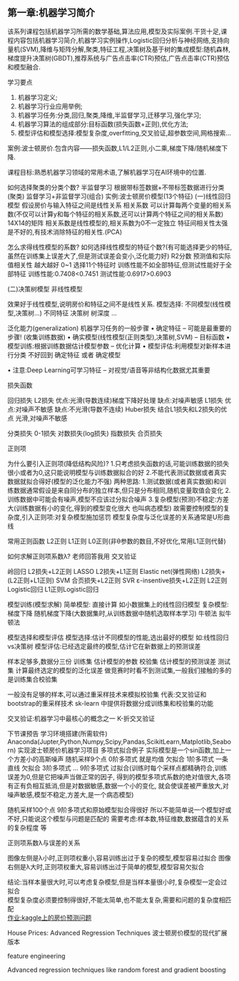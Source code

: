## 第一章:机器学习简介
该系列课程包括机器学习所需的数学基础,算法应用,模型及实际案例.干货十足,课程内容包括机器学习简介,机器学习实例操作,Logistic回归分析与神经网络,支持向量机(SVM),降维与矩阵分解,聚类,特征工程,决策树及基于树的集成模型:随机森林,梯度提升决策树(GBDT),推荐系统与广告点击率(CTR)预估,广告点击率(CTR)预估和模型融合.

学习要点
1. 机器学习定义;
2. 机器学习行业应用举例;
3. 机器学习任务:分类,回归,聚类,降维,半监督学习,迁移学习,强化学习;
4. 机器学习算法的组成部分:目标函数(损失函数+正则),优化方法;
5. 模型评估和模型选择:模型复杂度,overfitting,交叉验证,超参数空间,网格搜索…
 
案例:波士顿房价.包含内容——损失函数,L1/L2正则,小二乘,梯度下降/随机梯度下降.
 
课程目标:熟悉机器学习领域的常用术语,了解机器学习在AI环境中的位置.
 

如何选择聚类的分类个数?
半监督学习  根据带标签数据+不带标签数据进行分类(聚类) 监督学习+非监督学习(组合)
实例:波士顿房价模型(13个特征)
(一)线性回归模型
假设房价与输入特征之间是线性关系
相关系数 可以计算每两个变量的相关系数(不仅可以计算y和每个特征的相关系数,还可以计算两个特征之间的相关系数) 14X14的矩阵
相关系数是线性模型的,相关系数为0不一定独立
特征间相关性太强是不好的,有技术消除特征的相关性.(PCA)

怎么求得线性模型的系数?
如何选择线性模型的特征个数?(有可能选择更少的特征,虽然在训练集上误差大了,但是测试误差会变小,泛化能力好)
R2分数 预测值和实际值相关性 越大越好 0~1
选择11个特征时 训练性能不如全部特征,但测试性能好于全部特征
训练性能:0.7408<0.7451
测试性能:0.6917>0.6903

(二)决策树模型
非线性模型


效果好于线性模型,说明房价和特征之间不是线性关系.
模型选择:
    不同模型(线性模型,决策树...)
    不同特征
    决策树 树深度
    ...

泛化能力(generalization)
机器学习任务的一般步骤
• 确定特征
    – 可能是最重要的步骤! (收集训练数据)
• 确实模型(线性模型(正则类型),决策树,SVM)
    – 目标函数
• 模型训练:根据训练数据估计模型参数
    – 优化计算
• 模型评估:利用模型对新样本进行分类
    不好回到 确定特征 或者 确定模型

• 注意:Deep Learning可学习特征
    – 对视觉/语音等非结构化数据尤其重要


损失函数

回归损失
L2损失 
    优点:光滑(导数连续)梯度下降好处理
    缺点:对噪声敏感
L1损失 
    优点:对噪声不敏感
    缺点:不光滑(导数不连续) 
Huber损失
    结合L1损失和L2损失的优点 光滑,对噪声不敏感


分类损失
    0-1损失
    对数损失(log损失)
    指数损失
    合页损失

正则项

为什么要引入正则项(降低结构风险)?
    1.只考虑损失函数的话,可能训练数据的损失很小或者为0,这只能说明模型与训练数据拟合的好
    2.不能代表测试数据或者真实数据就拟合得好(模型的泛化能力不强)
        两种思路:
        1.测试数据(或者真实数据)和训练数据通常假设是来自同分布的独立样本,但只是分布相同,随机变量取值会变化
        2.训练数据中可能会有噪声,模型不应该过分拟合噪声
    3.复杂模型(预测)不稳定:方差大(训练数据有小的变化,得到的模型变化很大 也叫病态模型)
故需要控制模型的复杂度,引入正则项:对复杂模型施加惩罚
模型复杂度与泛化误差的关系通常是U形曲线


常用正则函数
    L2正则
    L1正则
    L0正则(非θ参数的数目,不好优化,常用L1正则代替)


如何求解正则项系数λ?
    老师回答我用 交叉验证


岭回归    L2损失+L2正则
LASSO    L2损失+L1正则
Elastic net(弹性网络)    L2损失+(L2正则+L1正则)
SVM        合页损失+L2正则
SVR          ε-insentive损失+L2正则
L2正则Logistic回归
L1正则Logistic回归    

模型训练(模型求解)
简单模型:
    直接计算 如小数据集上的线性回归模型
复杂模型:
    梯度下降 随机梯度下降(大数据集时,从训练数据中随机选取样本学习) 
    牛顿法 拟牛顿法

模型选择和模型评估
    模型选择:估计不同模型的性能,选出最好的模型    如:线性回归vs决策树
    模型评估:已经选定最终的模型,估计它在新数据上的预测误差

样本足够多,数据分三份
    训练集    估计模型的参数
    校验集    估计模型的预测误差
    测试集    计算最终选定的模型的泛化误差
做竞赛时时看不到测试集,一般我们接触的多的是训练集合校验集

一般没有足够的样本,可以通过重采样技术来模拟校验集 代表:交叉验证和bootstrap的重采样技术
sk-learn 中提供将数据分成训练集和校验集的功能

交叉验证:机器学习中最核心的概念之一
K-折交叉验证

下节课预告
学习环境搭建(所需软件)
Anaconda(Jupter,Python,Numpy,Scipy,Pandas,ScikitLearn,Matplotlib,Seaborn)
实现波士顿房价机器学习项目
多项式拟合例子
    实际模型是一个sin函数,加上一个方差小的高斯噪声
随机采样9个点
    0阶多项式 就是均值 欠拟合
    1阶多项式 一条直线  欠拟合
    3阶多项式
    ...
    9阶多项式 过拟合(训练时每个采样点都精确符合,训练误差为0,但是它把噪声当做正常的因子,
    得到的模型多项式系数的绝对值很大,各项有正有负相互抵消,但是对数据敏感,数据一个小的变化,
    就会使误差被严重放大,对噪声敏感,模型不稳定,方差大,是一个病态模型)

随机采样100个点
    9阶多项式和原始模型拟合得很好 
    所以不能简单说一个模型好或不好,只能说这个模型与问题是匹配的
    需要考虑:样本数,特征维数,数据蕴含的关系的复杂程度 等

正则项系数λ与误差的关系

图像左侧是λ小时,正则项权重小,容易训练出过于复杂的模型,模型容易过拟合
图像右侧是λ大时,正则项权重大,容易训练出过于简单的模型,模型容易欠拟合

结论:当样本量很大时,可以考虑复杂模型,但是当样本量很小时,复杂模型一定会过拟合  
模型复杂度必须要控制得很好,不能太简单,也不能太复杂,需要和问题的复杂度相匹配  
[作业:kaggle上的房价预测问题](https://www.kaggle.com/c/house-prices-advanced-regression-techniques)



House Prices: Advanced Regression Techniques
波士顿房价模型的现代扩展版本

feature engineering 

Advanced regression techniques like random forest and gradient boosting
